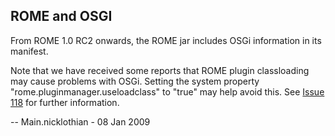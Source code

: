 ## ROME and OSGI

From ROME 1.0 RC2 onwards, the ROME jar includes OSGi information in its
manifest.

Note that we have received some reports that ROME plugin classloading
may cause problems with OSGi. Setting the system property
\"rome.pluginmanager.useloadclass\" to \"true\" may help avoid this. See
[Issue 118](http://java.net/jira/browse/ROME-118) for
further information.

\-- Main.nicklothian - 08 Jan 2009
